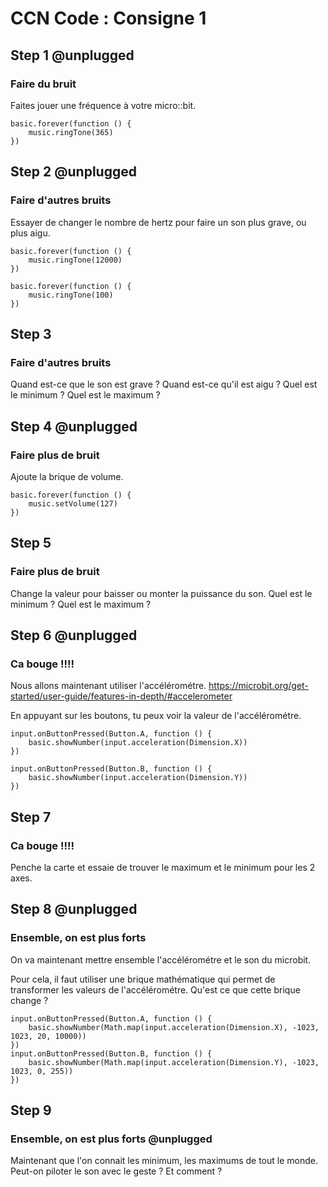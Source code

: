 # CCN Code : Consigne 1
## Step 1 @unplugged
### Faire du bruit
Faites jouer une fréquence à votre micro::bit.

```blocks
basic.forever(function () {
    music.ringTone(365)
})
```

## Step 2 @unplugged
### Faire d'autres bruits
Essayer de changer le nombre de hertz pour faire un son plus grave, ou plus aigu.

```blocks
basic.forever(function () {
    music.ringTone(12000)
})

basic.forever(function () {
    music.ringTone(100)
})
```

## Step 3
### Faire d'autres bruits
Quand est-ce que le son est grave ? Quand est-ce qu'il est aigu ?
Quel est le minimum ? Quel est le maximum ?

## Step 4 @unplugged
### Faire plus de bruit
Ajoute la brique de volume.

```blocks
basic.forever(function () {
    music.setVolume(127)
})
```

## Step 5
### Faire plus de bruit
Change la valeur pour baisser ou monter la puissance du son.
Quel est le minimum ? Quel est le maximum ?

## Step 6 @unplugged
### Ca bouge !!!!
Nous allons maintenant utiliser l'accélérométre.
https://microbit.org/get-started/user-guide/features-in-depth/#accelerometer

En appuyant sur les boutons, tu peux voir la valeur de l'accélérométre.

```blocks
input.onButtonPressed(Button.A, function () {
    basic.showNumber(input.acceleration(Dimension.X))
})

input.onButtonPressed(Button.B, function () {
    basic.showNumber(input.acceleration(Dimension.Y))
})
```

## Step 7
### Ca bouge !!!!
Penche la carte et essaie de trouver le maximum et le minimum pour les 2 axes.

## Step 8 @unplugged
### Ensemble, on est plus forts
On va maintenant mettre ensemble l'accélérométre et le son du microbit.

Pour cela, il faut utiliser une brique mathématique qui permet de transformer les valeurs de l'accélérométre.
Qu'est ce que cette brique change ?

```blocks
input.onButtonPressed(Button.A, function () {
    basic.showNumber(Math.map(input.acceleration(Dimension.X), -1023, 1023, 20, 10000))
})
input.onButtonPressed(Button.B, function () {
    basic.showNumber(Math.map(input.acceleration(Dimension.Y), -1023, 1023, 0, 255))
})
```

## Step 9
### Ensemble, on est plus forts @unplugged
Maintenant que l'on connait les minimum, les maximums de tout le monde.
Peut-on piloter le son avec le geste ? Et comment ?
